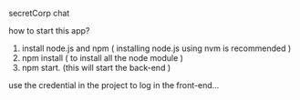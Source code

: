 secretCorp chat

how to start this app?
1. install node.js and npm ( installing node.js using nvm is recommended )
2. npm install ( to install all the node module )
3. npm start. (this will start the back-end )

use the credential in the project to log in the front-end... 